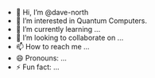- 👋 Hi, I’m @dave-north
- 👀 I’m interested in Quantum Computers.
- 🌱 I’m currently learning ...
- 💞️ I’m looking to collaborate on ...
- 📫 How to reach me ...
- 😄 Pronouns: ...
- ⚡ Fun fact: ...

<!---
dave-north/dave-north is a ✨ special ✨ repository because its `README.md` (this file) appears on your GitHub profile.
You can click the Preview link to take a look at your changes.
--->
